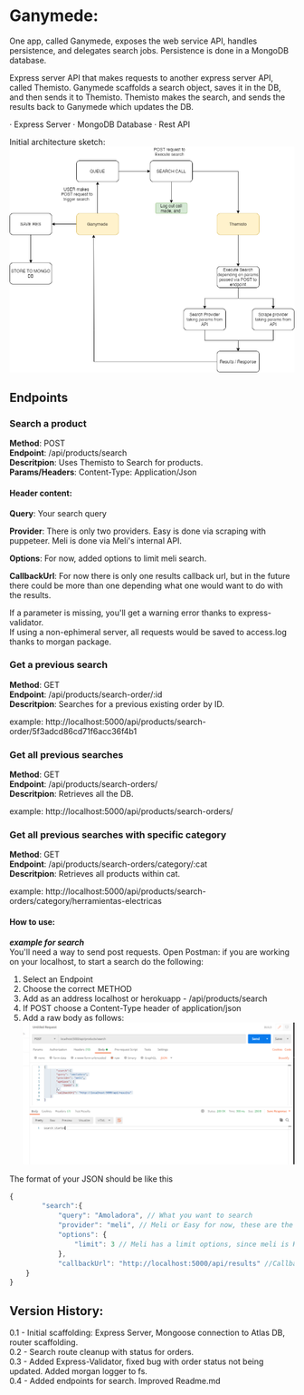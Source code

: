 # Ganymede:
One app, called Ganymede, exposes the web service API, handles persistence, and
delegates search jobs. Persistence is done in a MongoDB database.

Express server API that makes requests to another express server API, called Themisto.
Ganymede scaffolds a search object, saves it in the DB, and then sends it to Themisto. Themisto makes the search, and sends the results back to Ganymede which updates the DB.

· Express Server
· MongoDB Database
· Rest API

Initial architecture sketch:
![sketch](./arch-sketch.png)





## Endpoints

### Search a product  
  
**Method**: POST  
**Endpoint**: /api/products/search  
**Descritpion**: Uses Themisto to Search for products.  
**Params/Headers**: Content-Type: Application/Json  

#### Header content:     
**Query**: Your search query    
     
**Provider**: There is only two providers. Easy is done via scraping with puppeteer. Meli is done via Meli's internal API.   

**Options**: For now, added options to limit meli search.  

**CallbackUrl**: For now there is only one results callback url, but in the future there could be more than one depending what one would want to do with the results.  


If a parameter is missing, you'll get a warning error thanks to express-validator.  
If using a non-ephimeral server, all requests would be saved to access.log thanks to morgan package.  
  
### Get a previous search  
  
**Method**: GET  
**Endpoint**: /api/products/search-order/:id  
**Descritpion**: Searches for a previous existing order by ID.  
  
example: http://localhost:5000/api/products/search-order/5f3adcd86cd71f6acc36f4b1  
  
### Get all previous searches  
  
**Method**: GET  
**Endpoint**: /api/products/search-orders/  
**Descritpion**: Retrieves all the DB.  
  
example: http://localhost:5000/api/products/search-orders/  
  
### Get all previous searches with specific category  
  
**Method**: GET  
**Endpoint**: /api/products/search-orders/category/:cat  
**Descritpion**: Retrieves all products within cat.  

example: http://localhost:5000/api/products/search-orders/category/herramientas-electricas


#### How to use: 
***example for search***  
You'll need a way to send post requests. 
Open Postman: 
if you are working on your localhost, to start a search do the following:
   
   1. Select an Endpoint
   2. Choose the correct METHOD 
   3. Add as an address localhost or herokuapp - /api/products/search 
   4. If POST choose a Content-Type header of application/json
   5. Add a raw body as follows:
  ![Post request](./Howto/postmanbody.png)

The format of your JSON should be like this

```javascript
{
        "search":{
            "query": "Amoladora", // What you want to search
            "provider": "meli", // Meli or Easy for now, these are the only 2 providers
            "options": {
                "limit": 3 // Meli has a limit options, since meli is HUGE, this number limits the amount of pages to search. 50 items per page
            },
            "callbackUrl": "http://localhost:5000/api/results" //Callback URL for now this one is the only one.
    }
}

```  

## Version History:
0.1 - Initial scaffolding: Express Server, Mongoose connection to Atlas DB, router scaffolding.  
0.2 - Search route cleanup with status for orders.  
0.3 - Added Express-Validator, fixed bug with order status not being updated. Added morgan logger to fs.  
0.4 - Added endpoints for search. Improved Readme.md